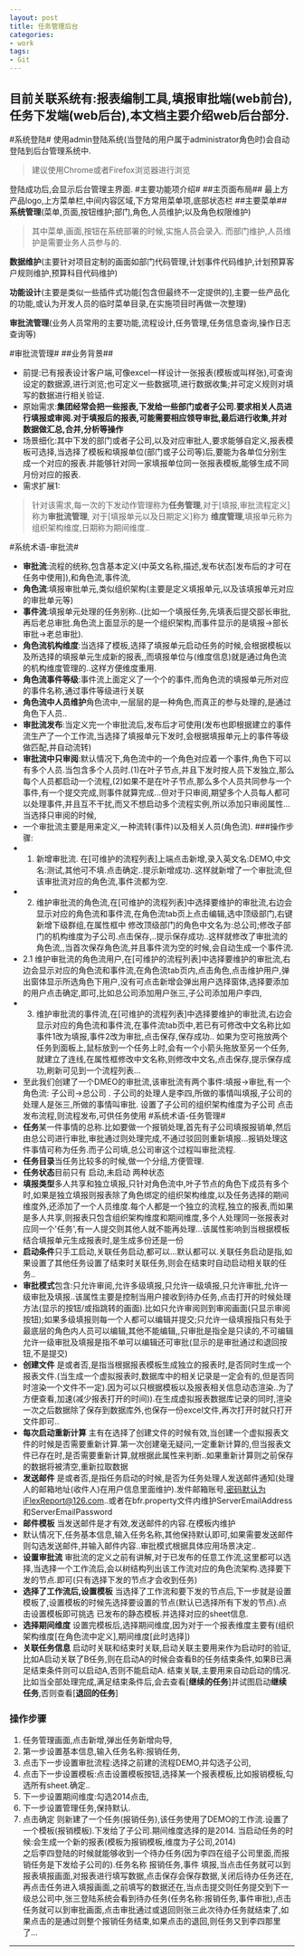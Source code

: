 ```yaml
---
layout: post
title: 任务管理后台
categories:
- work
tags:
- Git  
---  
```



目前关联系统有:报表编制工具,填报审批端(web前台),任务下发端(web后台),本文档主要介绍web后台部分.
-----------------------
#系统登陆#
 使用admin登陆系统(当登陆的用户属于administrator角色时)会自动登陆到后台管理系统中.
>建议使用Chrome或者Firefox浏览器进行浏览

登陆成功后,会显示后台管理主界面.
#主要功能项介绍#
##主页面布局##
   最上方产品logo,上方菜单栏,中间内容区域,下方常用菜单项,底部状态栏
##主要菜单##
**系统管理**(菜单,页面,按钮维护;部门,角色,人员维护;以及角色权限维护)
>其中菜单,画面,按钮在系统部署的时候,实施人员会录入.
>而部门维护,人员维护是需要业务人员参与的.  

**数据维护**(主要针对项目定制的画面如部门代码管理,计划事件代码维护,计划预算客户规则维护,预算科目代码维护)

**功能设计**(主要是类似一些插件式功能[包含但最终不一定提供的],主要一些产品化的功能,或认为开发人员的临时菜单目录,在实施项目时再做一次整理)

**审批流管理**(业务人员常用的主要功能,流程设计,任务管理,任务信息查询,操作日志查询等)

#审批流管理#
##业务背景##
* 前提:已有报表设计客户端,可像excel一样设计一张报表(模板或叫样张),可查询设定的数据源,进行浏览;也可定义一些数据项,进行数据收集;并可定义规则对填写的数据进行相关验证.
* 原始需求:**集团经常会把一些报表,下发给一些部门或者子公司.要求相关人员进行填报或审阅.对于填报后的报表,可能需要相应领导审批,最后进行收集,并对数据做汇总,合并,分析等操作**
* 场景细化:其中下发的部门或者子公司,以及对应审批人,要求能够自定义,报表模板可选择,当选择了模板和填报单位(部门或子公司等)后,要能为各单位分别生成一个对应的报表.并能够针对同一家填报单位同一张报表模板,能够生成不同月份对应的报表.
* 需求扩展1:
>针对该需求,每一次的下发动作管理称为**任务管理**,对于[填报,审批流程定义]称为**审批流管理**, 对于[填报单元以及日期定义]称为 **维度管理**,填报单元称为组织架构维度,日期称为期间维度..  

#系统术语-审批流#
* **审批流**:流程的统称,包含基本定义(中英文名称,描述,发布状态[发布后的才可在任务中使用]),和角色流,事件流,
* **角色流**:填报审批单元,类似组织架构(主要是定义填报单元,以及该填报单元对应的审批单元等)
* **事件流**:填报单元处理的任务别称..(比如一个填报任务,先填表后提交部长审批,再后老总审批.角色流上面显示的是一个组织架构,而事件显示的是填报->部长审批->老总审批).
* **角色流机构维度**:当选择了模板,选择了填报单元启动任务的时候,会根据模板以及所选择的填报单元生成新的报表,,而填报单位与(维度信息)就是通过角色流的机构维度管理的..这样方便维度重用.
* **角色流事件等级**:事件流上面定义了一个个的事件,而角色流的填报单元所对应的事件名称,通过事件等级进行关联
* **角色流中人员维护**角色流中,一层层的是一种角色,而真正的参与处理的,是通过角色下人员..
* **审批流发布**:当定义完一个审批流后,发布后才可使用(发布也即根据建立的事件流生产了一个工作流,当选择了填报单元下发时,会根据填报单元上的事件等级做匹配,并自动流转)
* **审批流中只审阅**:默认情况下,角色流中的一个角色对应着一个事件,角色下可以有多个人员.当包含多个人员时.(1)在叶子节点,并且下发时按人员下发独立,那么每个人员都启动一个流程,(2)如果不是在叶子节点,那么多个人员共同参与一个事件,有一个提交完成,则事件就算完成...但对于只审阅,期望多个人员每人都可以处理事件,并且互不干扰,而又不想启动多个流程实例,所以添加只审阅属性...当选择只审阅的时候,
* 一个审批流主要是用来定义,一种流转(事件)以及相关人员(角色流).
###操作步骤:
* 1.  新增审批流. 在[可维护的流程列表]上端点击新增,录入英文名:DEMO,中文名:测试,其他可不填.点击确定..提示新增成功..这样就新增了一个审批流,但该审批流对应的角色流,事件流都为空.
* 2.  维护审批流的角色流,在[可维护的流程列表]中选择要维护的审批流,右边会显示对应的角色流和事件流,在角色流tab页上点击编辑,选中顶级部门,右键新增下级群组,在属性框中 修改顶级部门的角色中文名为:总公司;修改子部门的机构维度为子公司.点击保存,..提示保存成功..这样就修改了审批流的角色流,,当首次保存角色流,并且事件流为空的时候,会自动生成一个事件流.
* 2.1 维护审批流的角色流用户,在[可维护的流程列表]中选择要维护的审批流,右边会显示对应的角色流和事件流,在角色流tab页内,点击角色,点击维护用户,弹出窗体显示所选角色下用户,没有可点击新增会弹出用户选择窗体,选择要添加的用户点击确定,即可,比如总公司添加用户张三,子公司添加用户李四,
* 3.  维护审批流的事件流,在[可维护的流程列表]中选择要维护的审批流,右边会显示对应的角色流和事件流,在事件流tab页中,若已有可修改中文名称比如事件1改为填报,事件2改为审批,点击保存,保存成功.. 如果为空可拖放两个任务到面板上,鼠标放到一个任务上时,会有一个小箭头拖放至另一个任务,就建立了连线,在属性框修改中文名称,则修改中文名,点击保存,提示保存成功,刷新可见到一个流程列表...  
* 至此我们创建了一个DMEO的审批流,该审批流有两个事件:填报->审批,有一个角色流: 子公司->总公司 . 子公司的处理人是李四,所做的事情叫填报,子公司的处理人是张三,所做的事情叫审批. 设置了子公司的组织架构维度为子公司
点击发布流程,则流程发布,可供任务使用
#系统术语-任务管理#
* **任务**某一件事情的总称.比如要做一个报销处理,首先有子公司填报报销单,然后由总公司进行审批,审批通过则处理完成,不通过驳回则重新填报...报销处理这件事情可称为任务.而子公司填,总公司审这个过程叫审批流程.
* **任务目录**当任务比较多的时候,做一个分组,方便管理.
* **任务状态**目前只有  启动,未启动 两种状态
* **填报类型**多人共享和独立填报,只针对角色流中,叶子节点的角色下成员有多个时,如果是独立填报则报表除了角色绑定的组织架构维度,以及任务选择的期间维度外,还添加了一个人员维度.每个人都是一个独立的流程,独立的报表,而如果是多人共享,则报表只包含组织架构维度和期间维度,多个人处理同一张报表对应同一个'任务',有一人提交则其他人就不能再处理...该属性影响到当根据模板结合填报单元生成报表时,是生成多份还是一份
* **启动条件**只手工启动,关联任务启动,都可以...默认都可以.关联任务启动是指,如果设置了其他任务设置了结束时关联任务,则会在结束时自动启动相关联的任务..
* **审批模式**包含:只允许审阅,允许多级填报,只允许一级填报,只允许审批,允许一级审批及填报..该属性主要是控制当用户接收到待办任务,点击打开的时候处理方法(显示的按钮/或指跳转的画面).比如只允许审阅则到审阅画面(只显示审阅按钮);如果多级填报则每一个人都可以编辑并提交;只允许一级填报指只有处于最底层的角色内人员可以编辑,其他不能编辑,,只审批是指全是只读的,不可编辑允许一级审批及填报是指不单可以编辑还可审批(显示的是审批通过和退回按钮,不是提交) 
* **创建文件** 是或者否,是指当根据报表模板生成独立的报表时,是否同时生成一个报表文件.(当生成一个虚拟报表时,数据库中的相关记录是一定会有的,但是否同时渲染一个文件不一定).因为可以只根据模板以及报表相关信息动态渲染..为了方便查看,加速(减少报表打开的时间)).在生成虚拟报表数据库记录的同时,渲染一次之后数据除了保存到数据库外,也保存一份excel文件,再次打开时就只打开文件即可..
* **每次启动重新计算** 主有在选择了创建文件的时候有效,当创建一个虚拟报表文件的时候是否需要重新计算.第一次创建毫无疑问,一定重新计算的,但当报表文件已存在时,是否需要重新计算,就根据此属性来判断..如果重新计算则之前保存的数据将被清空,重新拉取数据
* **发送邮件** 是或者否,是指任务启动的时候,是否为任务处理人发送邮件通知(处理人的邮箱地址(收件人)在用户信息里面维护).发件邮箱账号,密码默认为iFlexReport@126.com..或者在bfr.property文件内维护ServerEmailAddress 和ServerEmailPassword
* **邮件模板** 当发送邮件是才有效,发送邮件的内容.在模板内维护
* 默认情况下,任务基本信息,输入任务名称,其他保持默认即可,如果需要发送邮件则勾选发送邮件,并输入邮件内容..审批模式根据具体应用场景决定..
* **设置审批流** 审批流的定义之前有讲解,对于已发布的任意工作流,这里都可以选择,当选择一个工作流后,会以树结构列出该工作流对应的角色流架构.选择要下发的节点.即可(只有选择下发的节点才会收到任务)
* **选择了工作流后,设置模板** 当选择了工作流和要下发的节点后,下一步就是设置模板了,设置模板的时候先选择要设置的节点(默认已选择所有下发的节点).点击设置模板即可挑选 已发布的静态模板.并选择对应的sheet信息.
* **选择期间维度** 设置完模板后,选择期间维度,因为对于一个报表维度主要有(组织架构维度[在角色流中定义],期间维度[此时选择])
* **关联任务信息** 启动时关联和结束时关联,启动关联主要用来作为启动时的验证,比如A启动关联了B任务,则在启动A的时候会查看B的任务结束条件,如果B已满足结束条件则可以启动A,否则不能启动A.  结束关联,主要用来自动启动的情况.比如当全部处理完成,满足结束条件后,会去查看[**继续的任务**]并试图启动**继续任务**,否则查看[**退回的任务**]
### 操作步骤
1. 任务管理画面,点击新增,弹出任务新增向导,
2. 第一步设置基本信息,输入任务名称:报销任务,
3. 点击下一步设置审批流程:选择之前建的流程DEMO,并勾选子公司,
4. 点击下一步设置模板:点击设置模板按钮,选择某一个报表模板,比如报销模板,勾选所有sheet.确定..
5. 下一步设置期间维度:勾选2014点击,
6. 下一步设置管理任务,保持默认.
7. 点击确定
则新建了一个任务(报销任务),该任务使用了DEMO的工作流.设置了一个模板(报销模板).下发给了子公司.期间维度选择的是2014.
当启动任务的时候:会生成一个新的报表(模板为报销模板,维度为子公司,2014)  
之后李四登陆的时候就能够收到一个待办任务(因为李四在组子公司里面,而报销任务是下发给子公司的).任务名称 报销任务,事件 填报,当点击任务就可以到报表填报画面,对报表进行填写数据,点击保存会保存数据,关闭后待办任务还在,再点击任务进入填报画面,之前填写的数据还在,当点击提交则任务提交到下一级总公司中,张三登陆系统会看到待办任务(任务名称:报销任务,事件审批),点击任务就可以到审批画面,点击审批通过或退回则张三此次待办任务就结束了,如果点击的是通过则整个报销任务结束,如果点击的退回,则任务又到李四那里了...

***



